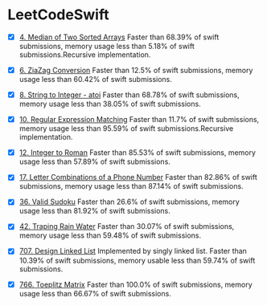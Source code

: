 <!--
 * @Author: zhiou
 * @Date: 2021-09-03 10:35:28
 * @LastEditTime: 2021-09-03 10:36:59
 * @LastEditors: zhiou
 * @Description: 
 * @FilePath: /undefined/Users/zhiou/Documents/GitHub/LeetCodeSwift/README.md
-->
# LeetCodeSwift


- [x] [4. Median of Two Sorted Arrays](Algorithm/4.Median_of_Two_Sorted_Arrays.swift)  Faster than 68.39% of swift submissions, memory usage less than 5.18% of swift submissions.Recursive implementation.
- [x] [6. ZiaZag Conversion](Algorithm/6.ZigZag_Conversion.swift) Faster than 12.5% of swift submissions, memory usage less than 60.42% of swift submissions.
- [x] [8. String to Integer - atoi](Algorithm/8.string_to_integer-atoi.swift) Faster than 68.78% of swift submissions, memory usage less than 38.05% of swift submissions.
- [x] [10. Regular Expression Matching](Algorithm/10.Regular_Expression_Matching.swift)   Faster than 11.7% of swift submissions, memory usage less than 95.59% of swift submissions.Recursive implementation.
- [x] [12. Integer to Roman](Algorithm/12.Integer_to_Roman.swift) Faster than 85.53% of swift submissions, memory usage less than 57.89% of swift submissions.
- [x] [17. Letter Combinations of a Phone Number](Algorithm/17.Letter_Combinations_of_a_Phone_Number.swift) Faster than 82.86% of swift submissions, memory usage less than 87.14% of swift submissions.
- [x] [36. Valid Sudoku](Algorithm/36.Valid_Sudoku.swift) Faster than 26.6% of swift submissions, memory usage less than 81.92% of swift submissions.
- [x] [42. Traping Rain Water](Algorithm/42.Traping_Rain_Water.swift) Faster than 30.07% of swift submissions, memory usage less than 59.48% of swift submissions.
- [x] [707. Design Linked List](DataStruct/707.Design_Linked_List.swift) Implemented by singly linked list. Faster than 10.39% of swift submissions, memory usable less than 59.74% of swift submissions. 
- [x] [766. Toeplitz Matrix](Algorithm/766.Toeplitz_Matrix.swift) Faster than 100.0% of swift submissions, memory usage less than 66.67% of swift submissions.

